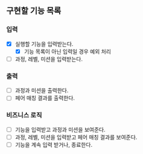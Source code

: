 ## 구현할 기능 목록

### 입력

- [x] 실행할 기능을 입력받는다.
    - [x] 기능 목록이 아닌 입력일 경우 예외 처리
- [ ] 과정, 레벨, 미션을 입력받는다.

### 출력

- [ ] 과정과 미션을 출력한다.
- [ ] 페어 매칭 결과를 출력한다.

### 비즈니스 로직

- [ ] 기능을 입력받고 과정과 미션을 보여준다.
- [ ] 과정, 레벨, 미션을 입력받고 페어 매칭 결과를 보여준다.
- [ ] 기능을 계속 입력 받거나, 종료한다.